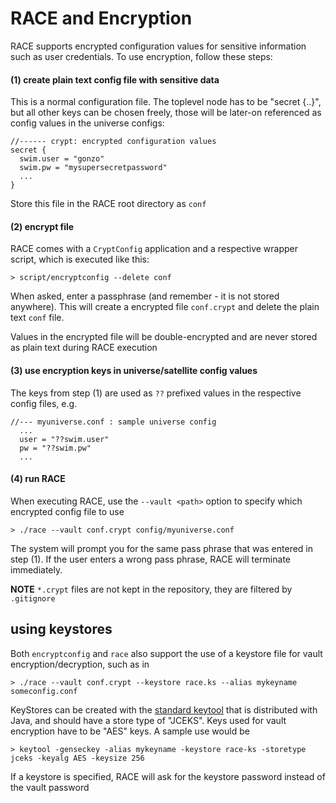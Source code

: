 # RACE and Encryption

RACE supports encrypted configuration values for sensitive information such as
user credentials. To use encryption, follow these steps:

#### (1) create plain text config file with sensitive data
This is a normal configuration file. The toplevel node has to be "secret {..}",
but all other keys can be chosen freely, those will be later-on referenced as config
values in the universe configs:

    //------ crypt: encrypted configuration values
    secret {
      swim.user = "gonzo"
      swim.pw = "mysupersecretpassword"
      ...
    }

Store this file in the RACE root directory as `conf`

#### (2) encrypt file
RACE comes with a `CryptConfig` application and a respective wrapper script,
which is executed like this:

    > script/encryptconfig --delete conf

When asked, enter a passphrase (and remember - it is not stored anywhere). This
will create a encrypted file `conf.crypt` and delete the plain text `conf` file.

Values in the encrypted file will be double-encrypted and are never stored as
plain text during RACE execution

#### (3) use encryption keys in universe/satellite config values
The keys from step (1) are used as `??` prefixed values in the respective
config files, e.g.

    //--- myuniverse.conf : sample universe config
      ...
      user = "??swim.user"
      pw = "??swim.pw"
      ...

#### (4) run RACE

When executing RACE, use the `--vault <path>` option to specify which encrypted config file to use

    > ./race --vault conf.crypt config/myuniverse.conf

The system will prompt you for the same pass phrase that was entered in step (1). If the user enters 
a wrong pass phrase, RACE will terminate immediately.

**NOTE** `*.crypt` files are not kept in the repository, they are filtered by `.gitignore`


## using keystores

Both `encryptconfig` and `race` also support the use of a keystore file for vault encryption/decryption,
such as in

    > ./race --vault conf.crypt --keystore race.ks --alias mykeyname someconfig.conf
    
KeyStores can be created with the [standard keytool][keytool] that is distributed with Java, and 
should have a store type of "JCEKS". Keys used for vault encryption have to be "AES" keys. A sample
use would be

    > keytool -genseckey -alias mykeyname -keystore race-ks -storetype jceks -keyalg AES -keysize 256
    
If a keystore is specified, RACE will ask for the keystore password instead of the vault password


[keytool]: http://docs.oracle.com/javase/8/docs/technotes/tools/windows/keytool.html